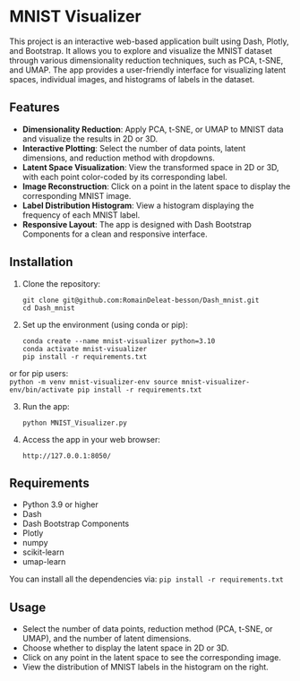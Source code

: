 # MNIST Visualizer

This project is an interactive web-based application built using Dash, Plotly, and Bootstrap. It allows you to explore and visualize the MNIST dataset through various dimensionality reduction techniques, such as PCA, t-SNE, and UMAP. The app provides a user-friendly interface for visualizing latent spaces, individual images, and histograms of labels in the dataset.

## Features

- **Dimensionality Reduction**: Apply PCA, t-SNE, or UMAP to MNIST data and visualize the results in 2D or 3D.
- **Interactive Plotting**: Select the number of data points, latent dimensions, and reduction method with dropdowns.
- **Latent Space Visualization**: View the transformed space in 2D or 3D, with each point color-coded by its corresponding label.
- **Image Reconstruction**: Click on a point in the latent space to display the corresponding MNIST image.
- **Label Distribution Histogram**: View a histogram displaying the frequency of each MNIST label.
- **Responsive Layout**: The app is designed with Dash Bootstrap Components for a clean and responsive interface.

## Installation

1. Clone the repository:
   ```
   git clone git@github.com:RomainDeleat-besson/Dash_mnist.git
   cd Dash_mnist
   ```

2. Set up the environment (using conda or pip):
    ```
    conda create --name mnist-visualizer python=3.10
    conda activate mnist-visualizer
    pip install -r requirements.txt
    ```

or for pip users: \
    ```
    python -m venv mnist-visualizer-env
    source mnist-visualizer-env/bin/activate
    pip install -r requirements.txt
    ```

3. Run the app:
    ```
    python MNIST_Visualizer.py
    ```

4. Access the app in your web browser:
    ```
    http://127.0.0.1:8050/
    ```

## Requirements

- Python 3.9 or higher
- Dash
- Dash Bootstrap Components
- Plotly
- numpy
- scikit-learn
- umap-learn

You can install all the dependencies via:
    ```
    pip install -r requirements.txt
    ```

## Usage

- Select the number of data points, reduction method (PCA, t-SNE, or UMAP), and the number of latent dimensions.
- Choose whether to display the latent space in 2D or 3D.
- Click on any point in the latent space to see the corresponding image.
- View the distribution of MNIST labels in the histogram on the right.

